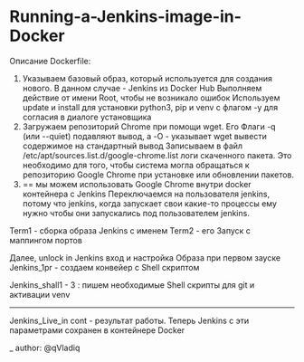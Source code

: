 # Running-a-Jenkins-image-in-Docker
Описание Dockerfile:
1. Указываем базовый образ, который используется для создания нового. В данном случае - Jenkins из Docker Hub
Выполняем действие от имени Root, чтобы не возникало ошибок
Используем update и install для установки python3, pip и venv с флагом -y для согласия в диалоге установщика
2. Загружаем репозиторий Chrome при помощи wget. Его Флаги -q (или --quiet) подавляют вывод, а -O - указывает wget вывести содержимое на стандартный вывод
Записываем в файл /etc/apt/sources.list.d/google-chrome.list логи скаченного пакета. Это необходимо для того, чтобы система могла обращаться к репозиторию Google Chrome при установке или обновлении пакетов.
3. == мы можем использовать Google Chrome внутри docker контейнера с Jenkins
Переключаемся на пользователя jenkins, потому что jenkins, когда запускает свои какие-то процессы ему нужно чтобы они запускались под пользователем jenkins.

Term1 - сборка образа Jenkins с именем
Term2 - его Запуск с маппингом портов

Далее, 
unlock in Jenkins вход и настройка Образа при первом зауске
Jenkins_1pr - создаем конвейер с Shell скриптом

Jenkins_shall1 - 3 : пишем необходимые Shell скрипты для git и активации venv

___________________
Jenkins_Live_in cont - результат работы. 
Теперь Jenkins с эти параметрами сохранен в контейнере Docker


_
author:
@qVladiq
